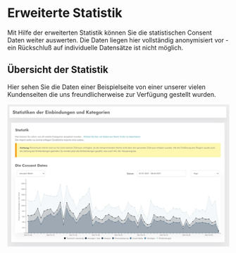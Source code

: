 # Erweiterte Statistik

Mit Hilfe der erweiterten Statistik können Sie die statistischen Consent Daten weiter auswerten. Die Daten liegen hier vollständig anonymisiert vor - ein Rückschluß auf individuelle Datensätze ist nicht möglich.

## Übersicht der Statistik

Hier sehen Sie die Daten einer Beispielseite von einer unserer vielen Kundenseiten die uns freundlicherweise zur Verfügung gestellt wurden. 

![screenshot-1615194809151-151](../assets/screenshot-1615194809151-151.jpg)